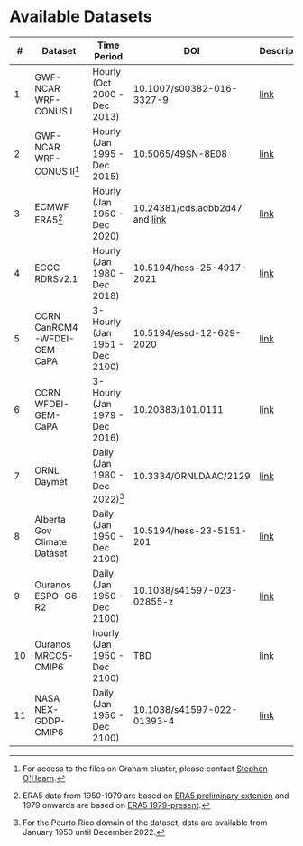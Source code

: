 # Available Datasets
|# |Dataset                    |Time Period                     |DOI                       |Description                          |
|--|---------------------------|--------------------------------|--------------------------|-------------------------------------|
|1 |GWF-NCAR WRF-CONUS I       |Hourly (Oct 2000 - Dec 2013)    |10.1007/s00382-016-3327-9 |[link](./gwf-ncar-conus_i)   |
|2 |GWF-NCAR WRF-CONUS II[^1]  |Hourly (Jan 1995 - Dec 2015)    |10.5065/49SN-8E08         |[link](./gwf-ncar-conus_ii)  |
|3 |ECMWF ERA5[^2]             |Hourly (Jan 1950 - Dec 2020)    |10.24381/cds.adbb2d47 and [link](https://cds.climate.copernicus.eu/cdsapp#!/dataset/reanalysis-era5-single-levels-preliminary-back-extension?tab=overview)|[link](./ecmwf-era5)|
|4 |ECCC RDRSv2.1              |Hourly (Jan 1980 - Dec 2018)    |10.5194/hess-25-4917-2021 |[link](./eccc-rdrs)          |
|5 |CCRN CanRCM4-WFDEI-GEM-CaPA|3-Hourly (Jan 1951 - Dec 2100)  |10.5194/essd-12-629-2020  |[link](./ccrn-canrcm4_wfdei_gem_capa)|
|6 |CCRN WFDEI-GEM-CaPA        |3-Hourly (Jan 1979 - Dec 2016)  |10.20383/101.0111         |[link](./ccrn-wfdei_gem_capa)|
|7 |ORNL Daymet                |Daily (Jan 1980 - Dec 2022)[^3] |10.3334/ORNLDAAC/2129     |[link](./ornl-daymet)        |
|8 |Alberta Gov Climate Dataset|Daily (Jan 1950 - Dec 2100)     |10.5194/hess-23-5151-201  |[link](./ab-gov)             |
|9 |Ouranos ESPO-G6-R2         |Daily (Jan 1950 - Dec 2100)     |10.1038/s41597-023-02855-z|[link](./ouranos-espo-g6-r2) |
|10|Ouranos MRCC5-CMIP6        |hourly (Jan 1950 - Dec 2100)    |TBD                       |[link](./ouranos-mrcc5-cmip6)|
|11|NASA NEX-GDDP-CMIP6        |Daily (Jan 1950 - Dec 2100)     |10.1038/s41597-022-01393-4|[link](./nasa-nex-gddp-cmip6)|

[^1]: For access to the files on Graham cluster, please contact [Stephen O'Hearn](mailto:sdo124@mail.usask.ca).
[^2]: ERA5 data from 1950-1979 are based on [ERA5 preliminary extenion](https://cds.climate.copernicus.eu/cdsapp#!/dataset/reanalysis-era5-single-levels-preliminary-back-extension?tab=overview) and 1979 onwards are based on [ERA5 1979-present](https://doi.org/10.24381/cds.adbb2d47).
[^3]: For the Peurto Rico domain of the dataset, data are available from January 1950 until December 2022.
[^4]: Data is not publicly available yet. DOI is to be determined once the relevant paper is published.

